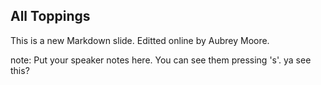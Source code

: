 ##  All Toppings

This is a new Markdown slide.
Editted online by Aubrey Moore.

note:
    Put your speaker notes here.
    You can see them pressing 's'.
    ya see this?
